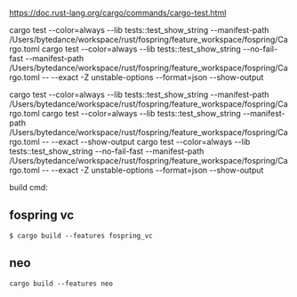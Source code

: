 https://doc.rust-lang.org/cargo/commands/cargo-test.html

cargo test --color=always --lib tests::test_show_string  --manifest-path /Users/bytedance/workspace/rust/fospring/feature_workspace/fospring/Cargo.toml
cargo test --color=always --lib tests::test_show_string --no-fail-fast --manifest-path /Users/bytedance/workspace/rust/fospring/feature_workspace/fospring/Cargo.toml -- --exact -Z unstable-options --format=json --show-output

cargo test --color=always --lib tests::test_show_string  --manifest-path /Users/bytedance/workspace/rust/fospring/feature_workspace/fospring/Cargo.toml
cargo test --color=always --lib tests::test_show_string  --manifest-path /Users/bytedance/workspace/rust/fospring/feature_workspace/fospring/Cargo.toml -- --exact --show-output
cargo test --color=always --lib tests::test_show_string --no-fail-fast --manifest-path /Users/bytedance/workspace/rust/fospring/feature_workspace/fospring/Cargo.toml -- --exact -Z unstable-options --format=json --show-output

build cmd:
## fospring vc
```shell script
$ cargo build --features fospring_vc
```
## neo
```shell script
cargo build --features neo
```

